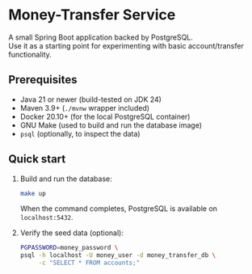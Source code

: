 # Money-Transfer Service

A small Spring Boot application backed by PostgreSQL.  
Use it as a starting point for experimenting with basic account/transfer functionality.

## Prerequisites
* Java 21 or newer (build-tested on JDK 24)
* Maven 3.9+ (`./mvnw` wrapper included)
* Docker 20.10+ (for the local PostgreSQL container)
* GNU Make (used to build and run the database image)
* `psql` (optionally, to inspect the data)


## Quick start

1. Build and run the database:

   ```bash
   make up
   ```

   When the command completes, PostgreSQL is available on `localhost:5432`.

2. Verify the seed data (optional):

   ```bash
   PGPASSWORD=money_password \
   psql -h localhost -U money_user -d money_transfer_db \
        -c "SELECT * FROM accounts;"
   ```
